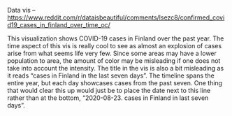 Data vis – 
https://www.reddit.com/r/dataisbeautiful/comments/lsezc8/confirmed_covid19_cases_in_finland_over_time_oc/

This visualization shows COVID-19 cases in Finland over the past year. The time aspect of this vis is really cool to see as almost an explosion of cases arise from what seems life very few. Since some areas may have a lower population to area, the amount of color may be misleading if one does not take into account the intensity. The title in the vis is also a bit misleading as it reads “cases in Finland in the last seven days”. The timeline spans the entire year, but each day showcases cases from the past seven. One thing that would clear this up would just be to place the date next to this line rather than at the bottom, “2020-08-23. cases in Finland in last seven days”.
